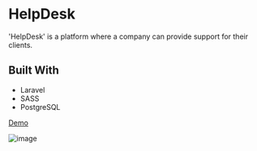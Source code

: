 # HelpDesk

'HelpDesk' is a platform where a company can provide support for their clients.

## Built With

* Laravel
* SASS
* PostgreSQL

[Demo](http://help-desk-test.herokuapp.com/)

![image](https://drive.google.com/drive/u/1/folders/1E4f0Z-SvL62hKVXkEoQNMkiXcu0jwUso)
